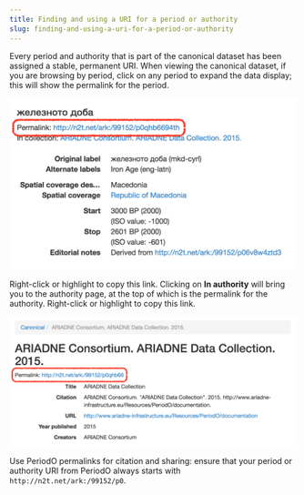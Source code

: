 ```yaml
---
title: Finding and using a URI for a period or authority
slug: finding-and-using-a-uri-for-a-period-or-authority
---
```


Every period and authority that is part of the canonical dataset has been assigned a stable, permanent URI. When viewing the canonical dataset, if you are browsing by period, click on any period to expand the data display; this will show the permalink for the period. 

<img class="screenshot center" alt="Finding the permalink for a period." src="/images/period-permalink.png" width="549">

Right-click or highlight to copy this link. Clicking on **In authority** will bring you to the authority page, at the top of which is the permalink for the authority. Right-click or highlight to copy this link.

<img class="screenshot center" alt="Finding the permalink for an authority." src="/images/authority-permalink.png" width="748">

Use PeriodO permalinks for citation and sharing: ensure that your period or authority URI from PeriodO always starts with `http://n2t.net/ark:/99152/p0`.

